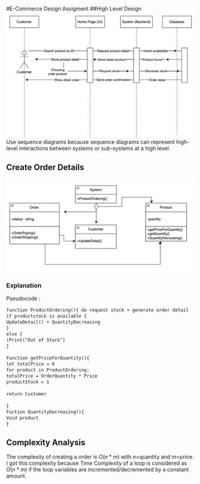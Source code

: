 #E-Commerce Design Assigment
##High Level Design
![hld](photo/highleveldesign.png)
Use sequence diagrams because sequence diagrams can represent high-level interactions between systems or sub-systems at a high level.

## Create Order Details

![Order Detail](photo/classdiagram.png)

### Explanation

Pseudocode :

```
function ProductOrdering(){ do request stock + generate order detail
if productstock is available {
UpdateDetail() + QuantityDecreasing
}
else {
(Print("Out of Stock")
}

Function getPriceForQuantity(){
let totalPrice = 0
for product in ProductOrdering:
totalPrice = OrderQuantity * Price
productStock = 1

return Customer

}
Fuction QuantityDecreasing(){
Void product
}
```

## Complexity Analysis

The complexity of creating a order is $O(n * m)$ with n=quantity and m=price. I got this complexity because Time Complexity of a loop is considered as  $O(n * m)$ if the loop variables are incremented/decremented by a constant amount.
